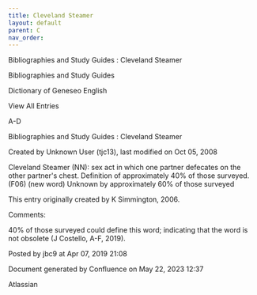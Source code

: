 ```yaml
---
title: Cleveland Steamer
layout: default
parent: C
nav_order:
---
```


Bibliographies and Study Guides : Cleveland Steamer

Bibliographies and Study Guides

Dictionary of Geneseo English

View All Entries

A-D

Bibliographies and Study Guides : Cleveland Steamer

Created by  Unknown User (tjc13), last modified on Oct 05, 2008

Cleveland Steamer (NN): sex act in which one partner defecates on the other partner's chest. Definition of approximately 40% of those surveyed. (F06) (new word) Unknown by approximately 60% of those surveyed

This entry originally created by K Simmington, 2006.

Comments:

40% of those surveyed could define this word; indicating that the word is not obsolete (J Costello, A-F, 2019).

Posted by jbc9 at Apr 07, 2019 21:08

Document generated by Confluence on May 22, 2023 12:37

Atlassian
